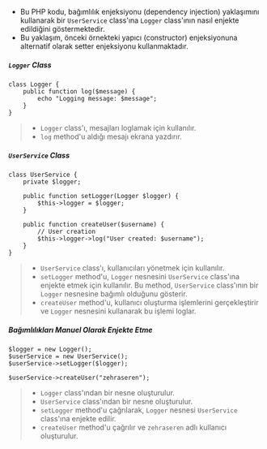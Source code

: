 + Bu PHP kodu, bağımlılık enjeksiyonu (dependency injection) yaklaşımını kullanarak bir `UserService` class'ına `Logger` class'ının nasıl enjekte edildiğini göstermektedir.
+ Bu yaklaşım, önceki örnekteki yapıcı (constructor) enjeksiyonuna alternatif olarak setter enjeksiyonu kullanmaktadır. 

##### `Logger` Class
~~~~~~~
class Logger {
    public function log($message) {
        echo "Logging message: $message";
    }
}
~~~~~~~
> + `Logger` class'ı, mesajları loglamak için kullanılır.
> + `log` method'u aldığı mesajı ekrana yazdırır.

##### `UserService` Class
~~~~~~~
class UserService {
    private $logger;

    public function setLogger(Logger $logger) {
        $this->logger = $logger;
    }

    public function createUser($username) {
        // User creation
        $this->logger->log("User created: $username");
    }
}
~~~~~~~
> + `UserService` class'ı, kullanıcıları yönetmek için kullanılır.
> + `setLogger` method'u, `Logger` nesnesini `UserService` class'ına enjekte etmek için kullanılır. Bu method, `UserService` class'ının bir `Logger` nesnesine bağımlı olduğunu gösterir.
> + `createUser` method'u, kullanıcı oluşturma işlemlerini gerçekleştirir ve `Logger` nesnesini kullanarak bu işlemi loglar.

##### Bağımlılıkları Manuel Olarak Enjekte Etme
~~~~~~~
$logger = new Logger();
$userService = new UserService();
$userService->setLogger($logger);

$userService->createUser("zehraseren");
~~~~~~~
> + `Logger` class'ından bir nesne oluşturulur.
> + `UserService` class'ından bir nesne oluşturulur.
> + `setLogger` method'u çağrılarak, `Logger` nesnesi `UserService` class'ına enjekte edilir.
> + `createUser` method'u çağrılır ve `zehraseren` adlı kullanıcı oluşturulur.
